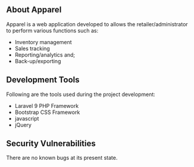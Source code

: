 

## About Apparel

Apparel is a web application developed to allows the retailer/administrator to perform various functions such as: 
- Inventory management
- Sales tracking
- Reporting/analytics and;
- Back-up/exporting

## Development Tools

Following are the tools used during the project development:
- Laravel 9 PHP Framework
- Bootstrap CSS Framework
- javascript
- jQuery

## Security Vulnerabilities
There are no known bugs at its present state.


